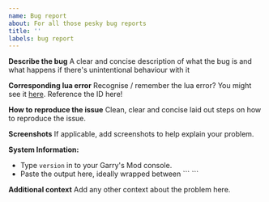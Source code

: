 ```yaml
---
name: Bug report
about: For all those pesky bug reports
title: ''
labels: bug report
---
```


<!-- 
Anything that appears between <!-- won't appear in your final report.
Don't feel the need to clear these snippets or modify anything within them.
-->

**Describe the bug**
A clear and concise description of what the bug is and what happens if there's unintentional behaviour with it

**Corresponding lua error**
Recognise / remember the lua error? You might see it [here](https://bbservers.co.uk/lauerrors/). Reference the ID here!

**How to reproduce the issue**
Clean, clear and concise laid out steps on how to reproduce the issue.
<!-- 

Ideally, you'd lay it out like so: 

    Steps to reproduce the behavior:
    1. Go to '...'
    2. Click on '....'
    3. Scroll down to '....'
    4. See error

Sometimes issues can happen out of the blue. That's okay! As long as you give a rough idea of what you were doing at the time.
-->

**Screenshots**
If applicable, add screenshots to help explain your problem.

**System Information:**
 - Type `version` in to your Garry's Mod console.
 - Paste the output here, ideally wrapped between \``` ```

<!--
Example: 
```
Protocol version 24
Exe version 2020.10.14 (garrysmod)
Exe build: 17:56:13 Mar  1 2021 (8140) (4000)
GMod version 2021.03.02, branch: x86-64, multicore: 1
Windows 64bit
```
-->

**Additional context**
Add any other context about the problem here.
